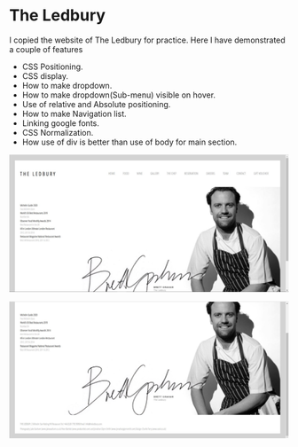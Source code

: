 # The Ledbury

I copied the website of The Ledbury for practice. Here I have demonstrated a couple of features

* CSS Positioning.
* CSS display.
* How to make dropdown.
* How to make dropdown(Sub-menu) visible on hover.
* Use of relative and Absolute positioning.
* How to make Navigation list.
* Linking google fonts.
* CSS Normalization.
* How use of div is better than use of body for main section.




![](./images/ss1.JPG)

![](./images/ss2.JPG)
